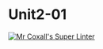 # Unit2-01
[![Mr Coxall's Super Linter](https://github.com/ICS3U-C-Programming-BeniNkongoloNK/Unit2-01/workflows/Mr%20Coxall's%20Super%20Linter/badge.svg)](https://github.com/ICS3U-C-Programming-BeniNkongoloNK/Unit2-01/actions/)

